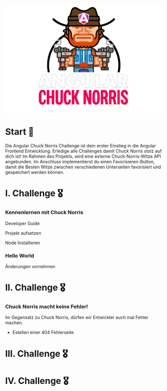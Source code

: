 <img src="./docs/logo.png">

# Start 🚀

Die Angular Chuck Norris Challenge ist dein erster Einstieg in die Angular Frontend Entwicklung. Erledige alle Challenges damit Chuck Norris stolz auf dich ist! Im Rahmen des Projekts, wird eine externe Chuck-Norris-Witze API angebunden. Im Anschluss implementierst du einen Favorisieren-Button, damit die Besten Witze zwischen verschiedenen Unterseiten favorisiert und gespeichert werden können.

# Ⅰ. Challenge 🎖️

### Kennenlernen mit Chuck Norris

Developer Guide

Projekt aufsetzen

Node Installieren

### Hello World

Änderungen vornehmen

# Ⅱ. Challenge 🎖️

### Chuck Norris macht keine Fehler!

Im Gegensatz zu Chuck Norris, dürfen wir Entwickler auch mal Fehler machen.

- Estellen einer 404 Fehlerseite

# Ⅲ. Challenge 🎖️

# Ⅳ. Challenge 🎖️

<!-- - Dieses Template dient als Basis für ein paar Aufgaben
- Im Template befindet sich bereits alles was man so braucht
- Als Beispiel wurde die https://api.chucknorris.io/ API angebunden, es wird immer ein zufälliger Witz geladen



## 1. Challenge: Template
### 1.1. Template auschecken

- Installiere dir [Github-Desktop](https://desktop.github.com/)
- Melde dich dort mit deinem Github-Account an
- Falls du noch keinen Account hast, kannst du dir einfach auf https://github.com/ einen erstellen
- Nun gehe auf https://github.com/innFactory/react-chuck-norris und unter dem grünen "Clone" Button findest du die Funktion "Open with Github Desktop". Alternativ kannst du das Repo auch direkt in Github Desktop oder mit Git clonen


### 1.2. Node installieren
- Gehe auf https://nodejs.org/en/download/ und installiere dir Nodejs
- Damit hast du den Packet-Manager NPM
- Lies dir durch, für was NPM so gut ist: https://docs.npmjs.com/about-npm


### 1.3. Template starten
- Gehe mit dem Terminal in deinem Ordner, in dem du das Template gecloned hast z.B. `Documents/Github/react-chuck-norris`
- nun installiere zunächst die Dependencies mit: `npm install`
- danach kannst du das Webprojekt starten mit: `npm start`


### 1.4. Template im Browser aufrufen
- nun kannst du unter http://localhost:3000 die WebApp anschauen
- müsste so aussehen, wie im Screenshot
  <img src="doc/screenshot_0.png" width="40%">

### 1.4.1 Account erstellen
- Geh auf den Link "Create an account" oder http://localhost:3000/signup
- Wenn du dort einen Account erstellst, wir im Hintergrund ein Benutzer zu dem hinterlegten Firebase Projekt hinzugefügt
- Du solltest dich nun anmelden können und auf die Home-Page gelangen:
  <img src="doc/screenshot_1.png" width="50%">


### 1.5. Code öffnen mit VS Code
- Nun schauen uns wir den SourceCode von der WebApp an
- Installiere dir hierfür [VS-Code](https://code.visualstudio.com/)
- Öffne in VS-Code den geklonten Ordner /react-chuck-norris

### 1.6. Erste Änderung
- Öffne in dem Projekt, dass du in VSCode offen hast das File `pages/index.tsx`
- Ändere die Überschrift "Home" zu irgendwas anderem
- Nun müsstest du instant die Änderungen im Browser sehen
- Falls nicht, gehe in ein Terminal und führe in deinem Projektordner `npm start` aus

## 2. Challenge: Hintergrundwissen

### 2.1 Was ist React?
- Beschäftige dich mit der Doku von React: https://reactjs.org/
- Du solltest danach folgendes wissen:
  * Was ist JSX?
  * Was ist eine StatefulComponent?
  * Was sind Props?
  * Was sind Hooks?
- natürlich kannst du neben der offiziellen Doku auch viele andere Quellen nutzen

### 2.2 Komponenten Library Material-UI
- Material-UI ist ein Design von Google
- Dieses Design wurde von einem Typen namens
Olivier Tassinari in React nach implementiert
- Dadurch können wir diese OpenSource Komponenten nutzen und müssen nicht jeden Button etc. neu erfinden, sondern können direkt auf etliche fertige und ziemlich schöne Komponenten zugreifen
- diese kann man sich hier anschauen: https://mui.com/material-ui
- Du kannst ruhig mal alle durchklicken, um ein Gefühl dafür zu bekommen

### 2.3 Typescript
- Wir nutzen statt Javascript eine sehr ähnliche "Variante" und zwar [Typescript](https://www.typescriptlang.org/)
- Lies dir mal die erste Seite der Doku durch
- Du solltest nach einer (längeren) Recherche folgendes Wissen:
  * Was ist eine typisierte Sprache?
  * Welche typisierten Sprachen gibt es noch?
  * Welche untypisierten Sprachen gibt es noch?
  * Welche Vorteile hat Typescript?
  * Wie sehr unterscheidet sich Typescript von Javascript?
  * Kann ein Browser Typescript interpretieren? Bzw. kann Typescript direkt im Browser ausgeführt werden?


## 3. Challenge: Styling

### 3.1 CSS
- Das Styling im Web basiert letztendlich immer auf CSS
- Was CSS ist kannst dir z.B. [hier](https://developer.mozilla.org/de/docs/Learn/Getting_started_with_the_web/CSS_basics) anschauen
- Mit der Material-UI Library kommen ein paar Erleichterungen mit, sodass man z.B. CSS direkt im Typescript-File schreiben kann: https://mui.com/styles/basics/

### 3.2 Eine coole 404 Seite gestalten
- Gehe in das File `404.tsx`
- Diese Seite wird immer angezeigt, falls die Route nicht existiert. z.B. wenn du http://localhost:3000/asdf aufrufst (wenn du angemeldet bist)
- Die Seite ist nicht besonders schick, darum würde ihr ein Redesign gut stehen
- Es gibt ein paar 404 Seiten, die den Benutzer auf eine "nettere" Art sagen, dass die Seite nicht gefunden wurde hier ein paar Beispiele:
  * https://www.amazon.de/asdf
  * https://laura.vb-rb-baufinanzierung.de/asdf
  * https://9gag.com/asdf
  * https://www.netflix.com/asdf


## 4. Challenge: Favoriten

- Wenn man im Template einen Witz gut findet, soll man ihn zu seinen Favoriten hinzufügen können
- Erstelle dazu eine neue Page, um dort die Liste anzuzeigen: `pages/favorites.tsx`
- Ziel: Liste anzeigen mit Favoriten

### 4.1 Globales State Management
- Jede Component kann ihren eigenen State haben. Der State kann in Form von Props auch an den Kindern übergeben werden. Muss aber der State von einem Ast auf den nächsten wird diese Methode schnell aufwendig und unübersichtlich. Darum brauchen wir für manche Daten ein "globales Statemanagement"
- In diesen Template verwenden wir hierfür [recoil](https://recoiljs.org/)
- Da gibt's ein gutes Video, indem die Funktionsweise erklärt wird: https://youtu.be/_ISAA_Jt9kI
- In dem Projekt ist hierfür ein Demo mit eingebaut. Du hast dich sicher schon gefragt für was die "Colors" sind. Unter Colors kannst du eine zufällige Farbe erstellen und sie mit "Add color to list" zur Tabelle hinzufügen. Im Hintergrund wird hierbei die Farbe zu einem Recoil-State-Atom hinzugefügt. Das findest du unter `src/randomColor/state/`
- Auf den State selbst wird dann mit einem Hook (`const [colorList, setColorList] = useRecoilState(colorsState);`) z.B. in der Komponente `src/randomColor/components/RandomColorGenerator.tsx` zugegriffen.


### 4.2 Favoriten im State
- Zu nächst brauchen wir noch einen Button, damit ein Joke favorisiert werden kann. Ähnlich wie bei den Colors kannst du neben den Button "New Joke" einfach noch einen Favoriten-Button hinzufügen
- Nun brauchen wir eine Liste mit Jokes als Favoriten im State
- Immer wenn man auf den Favoriten-Button auf der HomePage drückt, soll der entsprechende Witz zu dieser Liste hinzugefügt werden
- Die Liste wird dann in der `page/favorites.tsx` gelesen und angezeigt
- Dafür brauchen wir keinen Request in /api und damit auch keinen selector. Recoil-Atoms werden vollkommen ausreichen.


## 5. Challenge: Random Cat

Neben Chucknorris Witzen wäre das Prinzip auch für Katzen Fotos cool. Dazu gibt es auch eine public API: https://cataas.com/cat mit folgendem Queryparameter bekommt man ein JSON zurück:
 https://cataas.com/cat?json=true

### 5.1 Neue Seite mit zufälligem Katzenbild
- Lege eine neue Seite in `/pages` an, die zufällige Katzenbilder laden kann
- Unter `/src` kannst du einen neuen Bereich anlegen, der dann alle nötigen Unterordner für diese fachliche Domäne zusammenhält. z.B. `/src/RandomCatPic` in diesem Ordner soll es dann wie in den anderen auch z.B. den `/components` Ordner geben.
- Im `/model` brauchen wir einen Datentyp `CatPic`, der das JSON von  https://cataas.com/cat?json=true abbilden kann


### 5.2 Favorisierte Katzen
- Auf der existierenden `favorites.tsx` soll es einen Tab (oder irgendwas ähnliches geben), damit man auch Katzenbilder-Favoriten sehen kann
- Ähnlich wie in Challenge 4 brauchen wir hier auch wieder eine State Liste mit Katzenbildern



## 6. Challenge: Eigene Witze
- Neben den Witzen von Chucknorris, wäre es ganz gut, wenn man auch eigene Witze über ein Textfeld eingeben könnte
- Diese können entweder gleich zu den Favoriten, oder auch in einen separaten State gespeichert werden
- Die eignen Witze können auch in der Favoriten-Liste angezeigt werden, sollen aber gekennzeichnet sein, bzw. sich durch z.b. ein Icon unterscheiden


## 7. Eigenes Firebase Projekt erstellen
- Firebase ist eine Teilmenge der Google-Cloud, extra aufbereitet um eine einfachere Cloudumgebung maßgeschneidert für App- und Webprojekte zu haben.
- Lies dich einfach mal ein, damit du eine Übersicht bekommt, was Firebase alles so kann: https://firebase.google.com/
- Anschließend kannst du dir ein Projekt erstellen
- Beim erstellen bekommst du die Credentials für das Web diese solltest du dir kopieren, die brauchen wir später (sind aber auch in den Projekteinstellungen einsehbar)
- Unter "Authentication" kannst du die Authentifizierung mit Email/Password aktivieren
- Unter `src/firebase` werden die Firebase Parameter über Environment Variablen geladen. Diese Variablen kannst du in `.env.test` ändern. Falls du bei dir ein `.env.local` hast, ändere auch hier die Variablen auf dein neues Projekt.
- In der `.firebaserc` musst du noch die Projekt-Id tauschen
- Das Ergebnis sollte sein, dass wenn du das Projekt wieder startest und einen neuen Chuck-Norris-Account erstellt, dass dieser dann unter "Authentication" in deinem Firebase-Projekt erscheint -->
